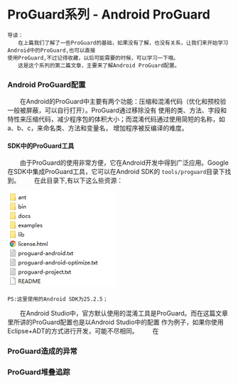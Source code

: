 # ProGuard系列 - Android ProGuard

    导读：
    　　在上篇我们了解了一些ProGuard的基础，如果没有了解，也没有关系，让我们来开始学习Android中的ProGuard,也可以直接
    使用ProGuard,不过记得收藏，以后可能需要的时候，可以学习一下哦。
    　　这是这个系列的第二篇文章，主要来了解Android ProGuard配置。

### Android ProGuard配置

　　在Android的ProGuard中主要有两个功能：压缩和混淆代码（优化和预校验一般被屏蔽，可以自行打开）。ProGuard通过移除没有
使用的类、方法、字段和特性来压缩代码，减少程序包的体积大小；而混淆代码通过使用简短的名称，如a、b、c，来命名类、方法和变量名，
增加程序被反编译的难度。

#### SDK中的ProGuard工具

　　由于ProGuard的使用非常方便，它在Android开发中得到广泛应用。Google在SDK中集成ProGuard工具，它可以在Android SDK的
`tools/proguard`目录下找到。
　　在此目录下,有以下这么些资源：

 ![ProGuard Tools][ProGuard Tools]
　　

    PS:这里使用的Android SDK为25.2.5；

　　在Android Studio中，官方默认使用的混淆工具是ProGuard。而在这篇文章里所讲的ProGuard配置也是以Android Studio中的配置
作为例子，如果你使用Eclipse+ADT的方式进行开发，可能不尽相同。
　　在


### ProGuard造成的异常

### ProGuard堆叠追踪

[ProGuard Tools]:https://github.com/wangtotang/Awesome-Sources/blob/master/pictures/ProGuard_Tools.jpg